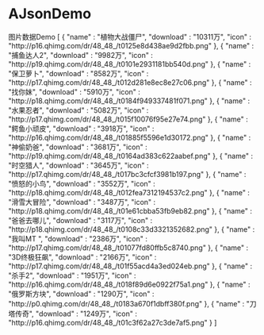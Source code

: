 # AJsonDemo
图片数据Demo
[
  {
    "name" : "植物大战僵尸",
    "download" : "10311万",
    "icon" : "http:\/\/p16.qhimg.com\/dr\/48_48_\/t0125e8d438ae9d2fbb.png"
  },
  {
    "name" : "捕鱼达人2",
    "download" : "9982万",
    "icon" : "http:\/\/p19.qhimg.com\/dr\/48_48_\/t0101e2931181bb540d.png"
  },
  {
    "name" : "保卫萝卜",
    "download" : "8582万",
    "icon" : "http:\/\/p17.qhimg.com\/dr\/48_48_\/t012d281e8ec8e27c06.png"
  },
  {
    "name" : "找你妹",
    "download" : "5910万",
    "icon" : "http:\/\/p18.qhimg.com\/dr\/48_48_\/t0184f949337481f071.png"
  },
  {
    "name" : "水果忍者",
    "download" : "5082万",
    "icon" : "http:\/\/p17.qhimg.com\/dr\/48_48_\/t015f10076f95e27e74.png"
  },
  {
    "name" : "鳄鱼小顽皮",
    "download" : "3918万",
    "icon" : "http:\/\/p16.qhimg.com\/dr\/48_48_\/t01885f5596e1d30172.png"
  },
  {
    "name" : "神偷奶爸",
    "download" : "3681万",
    "icon" : "http:\/\/p19.qhimg.com\/dr\/48_48_\/t0164ad383c622aabef.png"
  },
  {
    "name" : "时空猎人",
    "download" : "3645万",
    "icon" : "http:\/\/p17.qhimg.com\/dr\/48_48_\/t017bc3cfcf3981b197.png"
  },
  {
    "name" : "愤怒的小鸟",
    "download" : "3552万",
    "icon" : "http:\/\/p18.qhimg.com\/dr\/48_48_\/t012fea7312194537c2.png"
  },
  {
    "name" : "滑雪大冒险",
    "download" : "3487万",
    "icon" : "http:\/\/p18.qhimg.com\/dr\/48_48_\/t01e61cbba53fb9eb82.png"
  },
  {
    "name" : "爸爸去哪儿",
    "download" : "3117万",
    "icon" : "http:\/\/p18.qhimg.com\/dr\/48_48_\/t0108c33d3321352682.png"
  },
  {
    "name" : "我叫MT ",
    "download" : "2386万",
    "icon" : "http:\/\/p17.qhimg.com\/dr\/48_48_\/t01077fd80ffb5c8740.png"
  },
  {
    "name" : "3D终极狂飙",
    "download" : "2166万",
    "icon" : "http:\/\/p17.qhimg.com\/dr\/48_48_\/t01f55acd4a3ed024eb.png"
  },
  {
    "name" : "杀手2",
    "download" : "1951万",
    "icon" : "http:\/\/p16.qhimg.com\/dr\/48_48_\/t018f89d6e0922f75a1.png"
  },
  {
    "name" : "俄罗斯方块",
    "download" : "1290万",
    "icon" : "http:\/\/p0.qhimg.com\/dr\/48_48_\/t0183a670f1dbff380f.png"
  },
  {
    "name" : "刀塔传奇",
    "download" : "1249万",
    "icon" : "http:\/\/p16.qhimg.com\/dr\/48_48_\/t01c3f62a27c3de7af5.png"
  }
]
